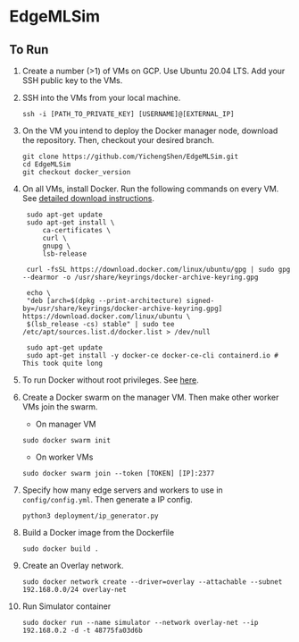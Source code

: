 # EdgeMLSim

## To Run

1. Create a number (>1) of VMs on GCP. Use Ubuntu 20.04 LTS. Add your SSH public key to the VMs.

2. SSH into the VMs from your local machine.

   ```
   ssh -i [PATH_TO_PRIVATE_KEY] [USERNAME]@[EXTERNAL_IP]
   ```

3. On the VM you intend to deploy the Docker manager node, download the repository. Then, checkout your desired branch.

   ```
   git clone https://github.com/YichengShen/EdgeMLSim.git
   cd EdgeMLSim
   git checkout docker_version
   ```

4. On all VMs, install Docker. Run the following commands on every VM. See [detailed download instructions](https://docs.docker.com/engine/install/ubuntu/).

   ```
    sudo apt-get update
    sudo apt-get install \
        ca-certificates \
        curl \
        gnupg \
        lsb-release

    curl -fsSL https://download.docker.com/linux/ubuntu/gpg | sudo gpg --dearmor -o /usr/share/keyrings/docker-archive-keyring.gpg

    echo \
    "deb [arch=$(dpkg --print-architecture) signed-by=/usr/share/keyrings/docker-archive-keyring.gpg] https://download.docker.com/linux/ubuntu \
    $(lsb_release -cs) stable" | sudo tee /etc/apt/sources.list.d/docker.list > /dev/null

    sudo apt-get update
    sudo apt-get install -y docker-ce docker-ce-cli containerd.io # This took quite long
   ```

5. To run Docker without root privileges. See [here](https://docs.docker.com/engine/install/linux-postinstall/).

6. Create a Docker swarm on the manager VM. Then make other worker VMs join the swarm.

   - On manager VM

   ```
   sudo docker swarm init
   ```

   - On worker VMs

   ```
   sudo docker swarm join --token [TOKEN] [IP]:2377
   ```

7. Specify how many edge servers and workers to use in `config/config.yml`. Then generate a IP config.

   ```
   python3 deployment/ip_generator.py
   ```

8. Build a Docker image from the Dockerfile

   ```
   sudo docker build .
   ```

9. Create an Overlay network.

   ```
   sudo docker network create --driver=overlay --attachable --subnet 192.168.0.0/24 overlay-net
   ```

10. Run Simulator container
    ```
    sudo docker run --name simulator --network overlay-net --ip 192.168.0.2 -d -t 48775fa03d6b
    ```
